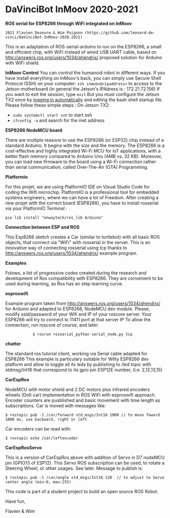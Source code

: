 
# DaVinciBot InMoov 2020-2021
**ROS serial for ESP8266 through WiFi integrated on InMoov**
```
2021 Flavien Deseure & Wim Poignon (https://github.com/leonard-de-vinci/DaVinciBot-InMoov-2020-2021) 
```
This is an adaptation of ROS-serial-arduino to run on the ESP8266, a small and efficient chip, with WiFi instead of wired USB UART cable, based on http://answers.ros.org/users/1034/ahendrix/ proposed solution for Arduino with WiFi shield.

**InMoov Control**
You can control the humanoid robot in different ways. If you have install everything on InMoov's back, you can simply use Secure Shell Protocol (SSH) on your computer:
```ssh inmoov@<ipaddress>``` to access to the Jetson motherboard (in general the Jetson's IPAdress is : 172.21.72.156)
If you want to exit the session, type ```exit``` 
But you must configure the Jetson TX2 once by [logging in automatically](https://help.ubuntu.com/stable/ubuntu-help/user-autologin.html.en) and editing the bash shell startup file.
Please follow these simple steps :
On Jetson TX2:
- ```sudo systemctl start ssh``` to start ssh
- ```ifconfig -a``` and search for the inet address
 
**ESP8266 NodeMCU board**

There are multiple reasons to use the ESP8266 (or ESP32) chip instead of a standard Arduino. It begins with the size and the memory.
The ESP8266 is a cost-effective and highly integrated Wi-Fi MCU for IoT applications, with a better flash memory compared to Arduino Uno (4MB vs. 32 KB). Moreover, you can load new firmware to the board using a Wi-Fi connection rather than serial communication, called Over-The-Air (OTA) Programming.

**Platformio**

For this projet, we are using PlatformIO IDE on Visual Studio Code for coding the Wifi microchip. PlatformIO is a professional tool for embedded systems engineers, where we can have a lot of Freedom.
After creating a new projet with the correct board (ESP8266), you have to install rosserial via your PlatformIO Terminal :
```
pio lib install "enwaytech/ros_lib Arduino"
```

**Connection between ESP and ROS**

This Esp8266 sketch creates a Car (similar to turtlebot) with all basic ROS objects, that connect via "WiFi" with rosserial in the server. 
This is an innovative way of connecting rosserial using tcp thanks to http://answers.ros.org/users/1034/ahendrix/ example program.

**Examples**

Folows, a list of progressive codes created during the research and development of Ros compatibility with ESP8266. They are convenient
to be used during learning, as Ros has an step learning curve.

**esproswifi**

Example program taken from http://answers.ros.org/users/1034/ahendrix/ for Arduino and
adapted to ESP8266, NodeMCU dev module. Please, modify ssid/password of your Wifi and 
IP of your roscore server. Your ESP8266 will try to connect to 11411 port at that server IP
To allow the connection, run roscore of course, and later:
```
            $ rosrun rosserial_python serial_node.py tcp
```

**chatter**

The standard ros tutorial client, working via Serial cable adapted for ESP8266
This example is particulary suitable for Witty ESP8266 dev platform and allow
to toggle all its leds by publishing to /led topic with stdmsg/Int16 that 
correspond to its gpio pin ESP12E number, (i.e. 2,12,13,15)

**CarEspRos**

NodeMCU with motor shield and 2 DC motors plus infrared encoders wheels (DoIt car) implementation in ROS WiFi
with esproswifi approach. Encoder counters are pusblished and basic movement with time length as subscriptions.
Car is moved with messages like: 
```
$ rostopic pub -1 /car/forward std_msgs/Int16 1000 // to move foward 1000 ms, use backward, right or left
```
Car encoders can be read with:
```
$ rostopic echo /car/leftencoder
```

**CarEspRosServo**

This is a version of CarEspRos above with addition of Servo in D7 nodeMCU pin (GPIO13 of ESP12). This Servo
ROS subscription can be used, to rotate a Steering Wheel, or other usages. See later. Message to publish is:
```
$ rostopic pub -1 /car/angle std_msgs/Int16 120  // to adjust to Servo center angle (min:0, max:255)
````

This code is part of a student project to build an open source ROS Robot. 

Have fun,

Flavien & Wim
